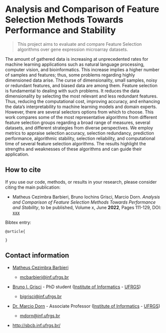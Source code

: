 # Analysis and Comparison of Feature Selection Methods Towards Performance and Stability

> This project aims to evaluate and compare Feature Selection algorithms over gene expression microarray datasets.

The amount of gathered data is increasing at unprecedented rates for machine learning applications
such as natural language processing, computer vision, and bioinformatics. This increase implies a
higher number of samples and features; thus, some problems regarding highly dimensioned data
arise. The curse of dimensionality, small samples, noisy or redundant features, and biased data
are among them. Feature selection is fundamental to dealing with such problems. It reduces the
data dimensionality by selecting the most relevant and less redundant features. Thus, reducing the
computational cost, improving accuracy, and enhancing the data’s interpretability to machine learning
models and domain experts. However, there are several selectors options from which to choose.
This work compares some of the most representative algorithms from different feature selection
groups regarding a broad range of measures, several datasets, and different strategies from diverse
perspectives. We employ metrics to appraise selection accuracy, selection redundancy, prediction
performance, algorithmic stability, selection reliability, and computational time of several feature
selection algorithms. The results highlight the strengths and weaknesses of these algorithms and can
guide their application.

## How to cite

If you use our code, methods, or results in your research, please consider citing the main publication:

- Matheus Cezimbra Barbieri, Bruno Iochins Grisci, Marcio Dorn. _Analysis and Comparison of Feature Selection Methods Towards Performance and Stability_, to be published, Volume x, June **2022**, Pages 111-129, DOI: [xxx](xxx)

Bibtex entry:
```
@article{

}
```

## Contact information

- [Matheus Cezimbra Barbieri](https://orcid.org/0000-0002-5389-7064)

    - mcbarbieri@inf.ufrgs.br

- [Bruno I. Grisci](https://orcid.org/0000-0003-4083-5881) - PhD student ([Institute of Informatics](https://www.inf.ufrgs.br/site/en) - [UFRGS](http://www.ufrgs.br/english/home))

    - bigrisci@inf.ufrgs.br

- [Dr. Marcio Dorn](https://orcid.org/0000-0001-8534-3480) - Associate Professor ([Institute of Informatics](https://www.inf.ufrgs.br/site/en) - [UFRGS](http://www.ufrgs.br/english/home))

    - mdorn@inf.ufrgs.br

- http://sbcb.inf.ufrgs.br/
